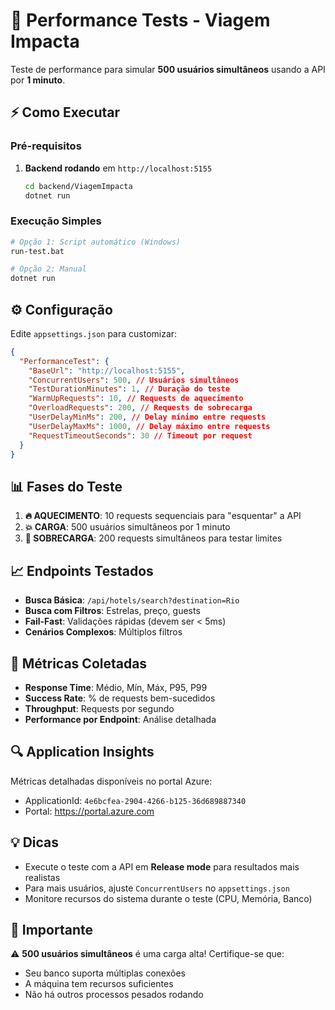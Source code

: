 # 🚀 Performance Tests - Viagem Impacta

Teste de performance para simular **500 usuários simultâneos** usando a API por **1 minuto**.

## ⚡ Como Executar

### Pré-requisitos

1. **Backend rodando** em `http://localhost:5155`
   ```bash
   cd backend/ViagemImpacta
   dotnet run
   ```

### Execução Simples

```bash
# Opção 1: Script automático (Windows)
run-test.bat

# Opção 2: Manual
dotnet run
```

## ⚙️ Configuração

Edite `appsettings.json` para customizar:

```json
{
  "PerformanceTest": {
    "BaseUrl": "http://localhost:5155",
    "ConcurrentUsers": 500, // Usuários simultâneos
    "TestDurationMinutes": 1, // Duração do teste
    "WarmUpRequests": 10, // Requests de aquecimento
    "OverloadRequests": 200, // Requests de sobrecarga
    "UserDelayMinMs": 200, // Delay mínimo entre requests
    "UserDelayMaxMs": 1000, // Delay máximo entre requests
    "RequestTimeoutSeconds": 30 // Timeout por request
  }
}
```

## 📊 Fases do Teste

1. **🔥 AQUECIMENTO**: 10 requests sequenciais para "esquentar" a API
2. **💥 CARGA**: 500 usuários simultâneos por 1 minuto
3. **🚨 SOBRECARGA**: 200 requests simultâneos para testar limites

## 📈 Endpoints Testados

- **Busca Básica**: `/api/hotels/search?destination=Rio`
- **Busca com Filtros**: Estrelas, preço, guests
- **Fail-Fast**: Validações rápidas (devem ser < 5ms)
- **Cenários Complexos**: Múltiplos filtros

## 🎯 Métricas Coletadas

- **Response Time**: Médio, Mín, Máx, P95, P99
- **Success Rate**: % de requests bem-sucedidos
- **Throughput**: Requests por segundo
- **Performance por Endpoint**: Análise detalhada

## 🔍 Application Insights

Métricas detalhadas disponíveis no portal Azure:

- ApplicationId: `4e6bcfea-2904-4266-b125-36d689887340`
- Portal: https://portal.azure.com

## 💡 Dicas

- Execute o teste com a API em **Release mode** para resultados mais realistas
- Para mais usuários, ajuste `ConcurrentUsers` no `appsettings.json`
- Monitore recursos do sistema durante o teste (CPU, Memória, Banco)

## 🚨 Importante

⚠️ **500 usuários simultâneos** é uma carga alta! Certifique-se que:

- Seu banco suporta múltiplas conexões
- A máquina tem recursos suficientes
- Não há outros processos pesados rodando
